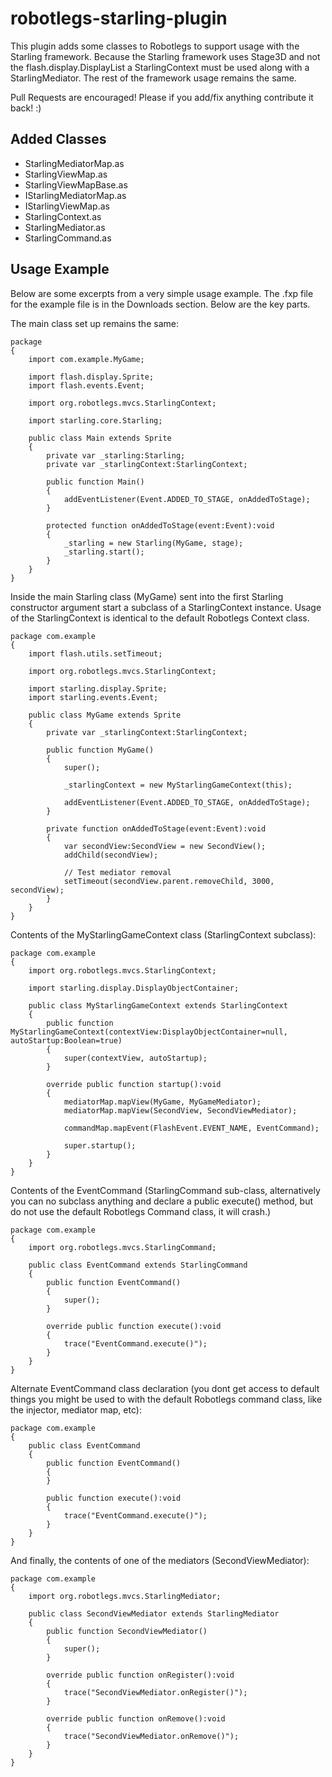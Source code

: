 # robotlegs-starling-plugin

This plugin adds some classes to Robotlegs to support usage with the Starling framework. Because the Starling framework uses Stage3D and not the flash.display.DisplayList a StarlingContext must be used along with a StarlingMediator. The rest of the framework usage remains the same.

Pull Requests are encouraged! Please if you add/fix anything contribute it back! :)

Added Classes
-------------
* StarlingMediatorMap.as
* StarlingViewMap.as
* StarlingViewMapBase.as
* IStarlingMediatorMap.as
* IStarlingViewMap.as
* StarlingContext.as
* StarlingMediator.as
* StarlingCommand.as


Usage Example
-------------
Below are some excerpts from a very simple usage example. The .fxp file for the example file is in the Downloads section. Below are the key parts.

The main class set up remains the same:

	package
	{
		import com.example.MyGame;

		import flash.display.Sprite;
		import flash.events.Event;

		import org.robotlegs.mvcs.StarlingContext;

		import starling.core.Starling;

		public class Main extends Sprite
		{
			private var _starling:Starling;
			private var _starlingContext:StarlingContext;

			public function Main()
			{
				addEventListener(Event.ADDED_TO_STAGE, onAddedToStage);
			}

			protected function onAddedToStage(event:Event):void
			{
				_starling = new Starling(MyGame, stage);
				_starling.start();
			}
		}
	}


Inside the main Starling class (MyGame) sent into the first Starling constructor argument start a subclass of a StarlingContext instance. Usage of the StarlingContext is identical to the default Robotlegs Context class.

	package com.example
	{
		import flash.utils.setTimeout;

		import org.robotlegs.mvcs.StarlingContext;

		import starling.display.Sprite;
		import starling.events.Event;

		public class MyGame extends Sprite
		{
			private var _starlingContext:StarlingContext;

			public function MyGame()
			{
				super();

				_starlingContext = new MyStarlingGameContext(this);

				addEventListener(Event.ADDED_TO_STAGE, onAddedToStage);
			}

			private function onAddedToStage(event:Event):void
			{
				var secondView:SecondView = new SecondView();
				addChild(secondView);

				// Test mediator removal
				setTimeout(secondView.parent.removeChild, 3000, secondView);
			}
		}
	}

Contents of the MyStarlingGameContext class (StarlingContext subclass):

	package com.example
	{
		import org.robotlegs.mvcs.StarlingContext;

		import starling.display.DisplayObjectContainer;

		public class MyStarlingGameContext extends StarlingContext
		{
			public function MyStarlingGameContext(contextView:DisplayObjectContainer=null, autoStartup:Boolean=true)
			{
				super(contextView, autoStartup);
			}

			override public function startup():void
			{
				mediatorMap.mapView(MyGame, MyGameMediator);
				mediatorMap.mapView(SecondView, SecondViewMediator);
				
				commandMap.mapEvent(FlashEvent.EVENT_NAME, EventCommand);

				super.startup();
			}
		}
	}
	
Contents of the EventCommand (StarlingCommand sub-class, alternatively you can no subclass anything and declare a public execute() method, but do not use the default Robotlegs Command class, it will crash.)

	package com.example
	{
		import org.robotlegs.mvcs.StarlingCommand;

		public class EventCommand extends StarlingCommand
		{
			public function EventCommand()
			{
				super();
			}

			override public function execute():void
			{
				trace("EventCommand.execute()");
			}
		}
	}
	
Alternate EventCommand class declaration (you dont get access to default things you might be used to with the default Robotlegs command class, like the injector, mediator map, etc):

	package com.example
	{
		public class EventCommand
		{
			public function EventCommand()
			{
			}

			public function execute():void
			{
				trace("EventCommand.execute()");
			}
		}
	}

And finally, the contents of one of the mediators (SecondViewMediator):

	package com.example
	{
		import org.robotlegs.mvcs.StarlingMediator;

		public class SecondViewMediator extends StarlingMediator
		{
			public function SecondViewMediator()
			{
				super();
			}

			override public function onRegister():void
			{
				trace("SecondViewMediator.onRegister()");
			}

			override public function onRemove():void
			{
				trace("SecondViewMediator.onRemove()");
			}
		}
	}
